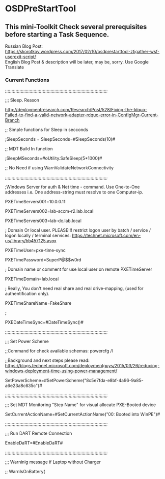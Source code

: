 # OSDPreStartTool

## This mini-Toolkit Check several prerequisites before starting a Task Sequence.

Russian Blog Post: https://skorotkov.wordpress.com/2017/02/10/osdprestarttool-ztigather-wsf-userexit-script/  
English Blog Post & description will be later, may be, sorry. Use Google Translate

### Current Functions

;;;;;;;;;;;;;;;;;;;;;;;;;;;;;;;;;;;;;;;;;;;;;;;;;;;;;;;;;;;;;;;;;;;;;;;;;;;;;;;

;;; Sleep. Reason

http://deploymentresearch.com/Research/Post/528/Fixing-the-ldquo-Failed-to-find-a-valid-network-adapter-rdquo-error-in-ConfigMgr-Current-Branch

;; Simple functions for Sleep in secconds

;SleepSeconds = SleepSeconds=#SleepSeconds(10)#

;; MDT Build In function

;SleepMSeconds=#oUtility.SafeSleep(5*1000)#

;; No Need if using WarnValidateNetworkConnectivity

;;;;;;;;;;;;;;;;;;;;;;;;;;;;;;;;;;;;;;;;;;;;;;;;;;;;;;;;;;;;;;;;;;;;;;;;;;;;;;;

;Windows Server for auth & Net time - command. Use One-to-One addresses i.e. One address-string must resolve to one Computer-ip.

PXETimeServers001=10.0.0.11

PXETimeServers002=lab-sccm-r2.lab.local

PXETimeServers003=lab-dc.lab.local

; Domain Or local user. PLEASE!!! restrict logon user by batch / service / logon locally / terminal services: https://technet.microsoft.com/en-us/library/bb457125.aspx

PXETimeUser=pxe-time-sync

PXETimePassword=SuperP@$$w0rd

; Domain name or comment for use local user on remote PXETimeServer

PXETimeDomain=lab.local

; Really, You don't need real share and real drive-mapping, (used for authentification only).

PXETimeShareName=FakeShare

;

PXEDateTimeSync=#DateTimeSync()#

;;;;;;;;;;;;;;;;;;;;;;;;;;;;;;;;;;;;;;;;;;;;;;;;;;;;;;;;;;;;;;;;;;;;;;;;;;;;;;;

;;; Set Power Scheme

;;Command for check available schemas: powercfg /l

;;Background and next steps please read: https://blogs.technet.microsoft.com/deploymentguys/2015/03/26/reducing-windows-deployment-time-using-power-management/

SetPowerScheme=#SetPowerScheme("8c5e7fda-e8bf-4a96-9a85-a6e23a8c635c")#

;;;;;;;;;;;;;;;;;;;;;;;;;;;;;;;;;;;;;;;;;;;;;;;;;;;;;;;;;;;;;;;;;;;;;;;;;;;;;;;

;;; Set MDT Monitoring "Step Name" for visual allocate PXE-Booted device

SetCurrentActionName=#SetCurrentActionName("00: Booted into WinPE")#

;;;;;;;;;;;;;;;;;;;;;;;;;;;;;;;;;;;;;;;;;;;;;;;;;;;;;;;;;;;;;;;;;;;;;;;;;;;;;;;

;;; Run DART Remote Connection

EnableDaRT=#EnableDaRT#

;;;;;;;;;;;;;;;;;;;;;;;;;;;;;;;;;;;;;;;;;;;;;;;;;;;;;;;;;;;;;;;;;;;;;;;;;;;;;;;

;;; Warninig message if Laptop without Charger

;; WarnIsOnBattery(<Title Text>, <Message Text>, <Timeout in seconds>) ; If Timeout = 0 script doesn't continue before "Ok"-button press

WarnIsOnBattery=#WarnIsOnBattery("Warning! Charger not connected", "Please CONNECT CHARGER!" & vbNewLine & "(Auto-Continued after 30 sec.)", 30)#

;;;;;;;;;;;;;;;;;;;;;;;;;;;;;;;;;;;;;;;;;;;;;;;;;;;;;;;;;;;;;;;;;;;;;;;;;;;;;;;

;;; Warninig message if USB disk is attached as Disk 0/1 ...

;; WarnUSBAsDiskX(<Title Text>, <Message Text>, <Wait TimeOut (Sec)>, <Disk Number>)

WarnUSBAsDisk0=#WarnUSBAsDiskX("Error! USB device", "USB devices Attached as Disk 0!" & vbNewLine & "Please Unplug" & vbNewLine & "(Press OK to continue.)", 0, 0)#

;WarnUSBAsDisk1=#WarnUSBAsDiskX("Warning! USB device", "USB devices Attached as Disk 1!" & vbNewLine & "Please Check or Unplug" & vbNewLine & "(AutoContinue after 15 sec.)", 15, 1)#

;;;;;;;;;;;;;;;;;;;;;;;;;;;;;;;;;;;;;;;;;;;;;;;;;;;;;;;;;;;;;;;;;;;;;;;;;;;;;;;

;;; Warning message if DiskX storage not attached or InterfaceType not IDE/SCSI

;; WarnStorNotPresentAsDiskX(<Title Text>, <Message Text>, <Wait TimeOut (Sec)>, <Disk Number>)

WarnStorNotPresentAsDisk0=#WarnStorNotPresentAsDiskX("Error! Storage device", "Storage device not Attached as Disk 0!" & vbNewLine & "Please check HDD is Attached!" & vbNewLine & "(Press Ok to 
continue.)", 0, 0)#

;;;;;;;;;;;;;;;;;;;;;;;;;;;;;;;;;;;;;;;;;;;;;;;;;;;;;;;;;;;;;;;;;;;;;;;;;;;;;;;

;;; Warninig message if IP addresses does not present (Hope on ZTIGather.wsf)

;; WarnIPNotPresent(<Title Text>, <Message Text>, <Wait TimeOut (Sec)>)

;WarnIPNotPresent=#WarnIPNotPresent("Warning! IP addresses does not present", "Please Check driver to network!" & vbNewLine & "(or press OK to skip)", 0)#

;;;;;;;;;;;;;;;;;;;;;;;;;;;;;;;;;;;;;;;;;;;;;;;;;;;;;;;;;;;;;;;;;;;;;;;;;;;;;;;

;;; Ping hosts

;; WarnPingHosts(<Title Text>, <Message Text>, <Wait TimeOut (Sec)>, Array("Host1","Host2",...,"HostXX"), <All hosts must echo. True/False>)

WarnPingHosts=#WarnPingHosts("Warning! No Echo", "Please Check network OR hosts available!" & vbNewLine & "(or press OK to skip)", 0, Array("lab-sccm-r2.lab.local","lab.local","10.0.0.5"), False)#

;;;;;;;;;;;;;;;;;;;;;;;;;;;;;;;;;;;;;;;;;;;;;;;;;;;;;;;;;;;;;;;;;;;;;;;;;;;;;;;

;;; Warning message if network subsystem do not work. Retry iRetries times with iSeconds seconds between

;; WarnValidateNetworkConnectivity(<Title Text>, <Message Text>, <Wait TimeOut (Sec)>, <Sleep on seconds>, <Retry count>)

WarnValidateNetworkConnectivity=#WarnValidateNetworkConnectivity("Warning! Network subsystem doesn't work", "Please check network subsystem (boot drivers, DHCP, etc...)!" & vbNewLine & "(press OK to 
skip)", 0, 3, 5)#

;;;;;;;;;;;;;;;;;;;;;;;;;;;;;;;;;;;;;;;;;;;;;;;;;;;;;;;;;;;;;;;;;;;;;;;;;;;;;;;

etc...
